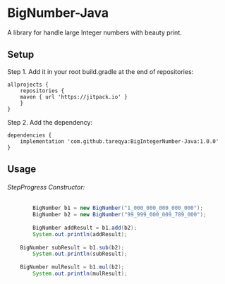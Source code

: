 # BigNumber-Java

A library for handle large Integer numbers with beauty print.

## Setup

Step 1. Add it in your root build.gradle at the end of repositories:
```
allprojects {
    repositories {
	maven { url 'https://jitpack.io' }
    }
}
```
Step 2. Add the dependency:

```
dependencies {
	implementation 'com.github.tareqya:BigIntegerNumber-Java:1.0.0'
}
```

## Usage

###### StepProgress Constructor:
```java
        BigNumber b1 = new BigNumber("1_000_000_000_000_000");
        BigNumber b2 = new BigNumber("99_999_000_009_789_000");
	
        BigNumber addResult = b1.add(b2);
        System.out.println(addResult);
	
	BigNumber subResult = b1.sub(b2);
        System.out.println(subResult);
	
	BigNumber mulResult = b1.mul(b2);
        System.out.println(mulResult);

```
